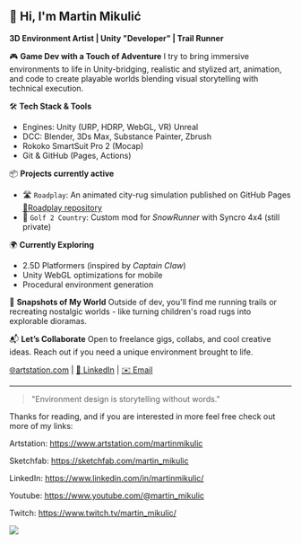 ## 👋 Hi, I'm Martin Mikulić

**3D Environment Artist | Unity "Developer" | Trail Runner**

🎮 **Game Dev with a Touch of Adventure**
I try to bring immersive environments to life in Unity-bridging, realistic and stylized art, animation, and code to create playable worlds blending visual storytelling with technical execution.

🛠 **Tech Stack & Tools**

* Engines: Unity (URP, HDRP, WebGL, VR) Unreal 
* DCC: Blender, 3Ds Max, Substance Painter, Zbrush
* Rokoko SmartSuit Pro 2 (Mocap)
* Git & GitHub (Pages, Actions)



📦 **Projects currently active**

* 🛣️ `Roadplay`: An animated city-rug simulation published on GitHub Pages [🔗Roadplay repository ](https://github.com/martin-mikulic/Roadplay)
* 🚗 `Golf 2 Country`: Custom mod for *SnowRunner* with Syncro 4x4 (still private)


🌍 **Currently Exploring**

* 2.5D Platformers (inspired by *Captain Claw*)
* Unity WebGL optimizations for mobile
* Procedural environment generation

📸 **Snapshots of My World**
Outside of dev, you'll find me running trails or recreating nostalgic worlds - like turning children's road rugs into explorable dioramas.

📬 **Let’s Collaborate**
Open to freelance gigs, collabs, and cool creative ideas. Reach out if you need a unique environment brought to life.

[🌐artstation.com](https://www.artstation.com/martinmikulic) | [💼 LinkedIn](https://www.linkedin.com/in/martin-mikulic) | [✉️ Email](mailto:martin.mikulic94@gmail.com)

---

> "Environment design is storytelling without words."

Thanks for reading, and if you are interested in more feel free check out more of my links: 


Artstation: https://www.artstation.com/martinmikulic    

Sketchfab: https://sketchfab.com/martin_mikulic 

LinkedIn: https://www.linkedin.com/in/martinmikulic/    

Youtube: https://www.youtube.com/@martin_mikulic    

Twitch: https://www.twitch.tv/martin_mikulic/   

![](https://komarev.com/ghpvc/?username=martin-mikulic&color=orange)
